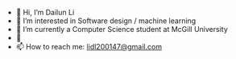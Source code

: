 - 👋 Hi, I’m Dailun Li
- 👀 I’m interested in Software design / machine learning
- 🌱 I’m currently a Computer Science student at McGill University
- 💞️
- 📫 How to reach me: lidl200147@gmail.com

<!---
lidl2019/lidl2019 is a ✨ special ✨ repository because its `README.md` (this file) appears on your GitHub profile.
You can click the Preview link to take a look at your changes.
--->
